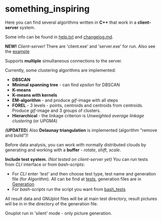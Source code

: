# something_inspiring

Here you can find several algorithms written in **C++** that work in a **client-server** system.

Some info can be found in [help.txt](help.txt) and [changelog.md](logs/changelog.md).

**NEW!** *Client-server!* There are 'client.exe' and 'server.exe' for run. Also see the [example](examples/client-server.gif)

Supports **multiple** simultaneous connections to the server.

Currently, some clustering algorithms are implemented:

* **DBSCAN**
* **Minimal spanning tree** - can find *epsilon* for DBSCAN
* **K-means**
* **K-means with kernels**
* **EM-algorithm** - and produce *gif*-image with all steps
* **FOREL** - 3 levels - points, centroids and centroids from centroids. Produce *gif*-image and 3 groups of clusters.
* **Hierarchical** - the linkage criterion is *Unweighted average linkage clustering* (or *UPGMA*)

(**UPDATED**)
Also **Delaunay triangulation** is implemented (algorithm "remove and build")!

Before data analysis, you can work with normally distributed clouds by generating and working with a **buffer** - *rotate*, *shift*, *scale*.

**Include test system.** *(Not tested on client-server yet)* You can run tests from *CLI* interface or from *bash-scripts*:

* For *CLI* enter *'test'* and then choose test type, test name and generation file (for *Algorithm*). All can be find at [tests](tests), generation files are in [Generation](tests/Generation)
* For *bash-scripts* run the script you want from [bash_tests](bash_tests)

All result data and GNUplot files will be at main test directory, result pictures will be in in the directory of the generation file.

Gnuplot run in 'silent' mode - only picture generation.
